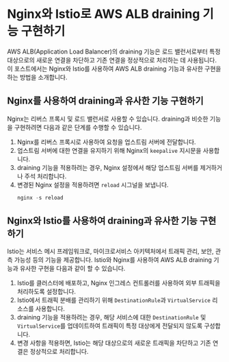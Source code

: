 # Nginx와 Istio로 AWS ALB draining 기능 구현하기

AWS ALB(Application Load Balancer)의 draining 기능은 로드 밸런서로부터 특정 대상으로의 새로운 연결을 차단하고 기존 연결을 정상적으로 처리하는 데 사용됩니다. 이 포스트에서는 Nginx와 Istio를 사용하여 AWS ALB draining 기능과 유사한 구현을 하는 방법을 소개합니다.

## Nginx를 사용하여 draining과 유사한 기능 구현하기

Nginx는 리버스 프록시 및 로드 밸런서로 사용할 수 있습니다. draining과 비슷한 기능을 구현하려면 다음과 같은 단계를 수행할 수 있습니다.

1. Nginx를 리버스 프록시로 사용하여 요청을 업스트림 서버에 전달합니다.
2. 업스트림 서버에 대한 연결을 유지하기 위해 Nginx의 `keepalive` 지시문을 사용합니다.
3. draining 기능을 적용하려는 경우, Nginx 설정에서 해당 업스트림 서버를 제거하거나 주석 처리합니다.
4. 변경된 Nginx 설정을 적용하려면 `reload` 시그널을 보냅니다.
    ```s
    nginx -s reload
    ```

## Nginx와 Istio를 사용하여 draining과 유사한 기능 구현하기

Istio는 서비스 메시 프레임워크로, 마이크로서비스 아키텍처에서 트래픽 관리, 보안, 관측 가능성 등의 기능을 제공합니다. Istio와 Nginx를 사용하여 AWS ALB draining 기능과 유사한 구현을 다음과 같이 할 수 있습니다.

1. Istio를 클러스터에 배포하고, Nginx 인그레스 컨트롤러를 사용하여 외부 트래픽을 처리하도록 설정합니다.
2. Istio에서 트래픽 분배를 관리하기 위해 `DestinationRule`과 `VirtualService` 리소스를 사용합니다.
3. draining 기능을 적용하려는 경우, 해당 서비스에 대한 `DestinationRule` 및 `VirtualService`를 업데이트하여 트래픽이 특정 대상에게 전달되지 않도록 구성합니다.
4. 변경 사항을 적용하면, Istio는 해당 대상으로의 새로운 트래픽을 차단하고 기존 연결은 정상적으로 처리합니다.